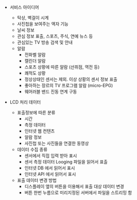 

  - 서비스 아이디어
    - 탁상, 벽걸이 시계
    - 사진첩을 보여주는 액자 기능
    - 날씨 정보
    - 관심 정보 표출, 스포츠, 주식, 연예 뉴스 등
    - 관심있는 TV 방송 검색 및 안내
    - 알람
      - 전화벨 알람
      - 캘린더 알람
      - 스포츠 상황에 따른 알람 (선취점, 역전 등)
      - 쾌적도 상황
      - 정상상태인 센서는 제외. 이상 상황의 센서 정보 표출
      - 좋아하는 장르의 TV 프로그램 알람 (micro-EPG)
      - 웨어러블 밴드 진동 연계 구동
      
  - LCD 처리 데이터   
    - 표출정보에 따른 분류
      - 시간
      - 측정 데이터
      - 인터넷 웹 컨텐츠
      - 알람 정보
      - 사진첩 또는 사진들을 연결한 동영상
    - 데이터 수집 종류
      - 센서에서 직접 입력 받아 표시 
      - 센서 측정 데이터 Looging 파일을 읽어서 표출
      - 인터넷 DB 에서 읽어서 표시
      - 인터넷 API 에서 읽어서 표시
    - 표출 데이터 변경 방법
      - 디스플레이 옆의 버튼을 이용해서 표출 대상 데이터 변경
      - 버튼 한번 누름으로 미리지정된 서버에서 파일을 스트리밍 함
      
      
